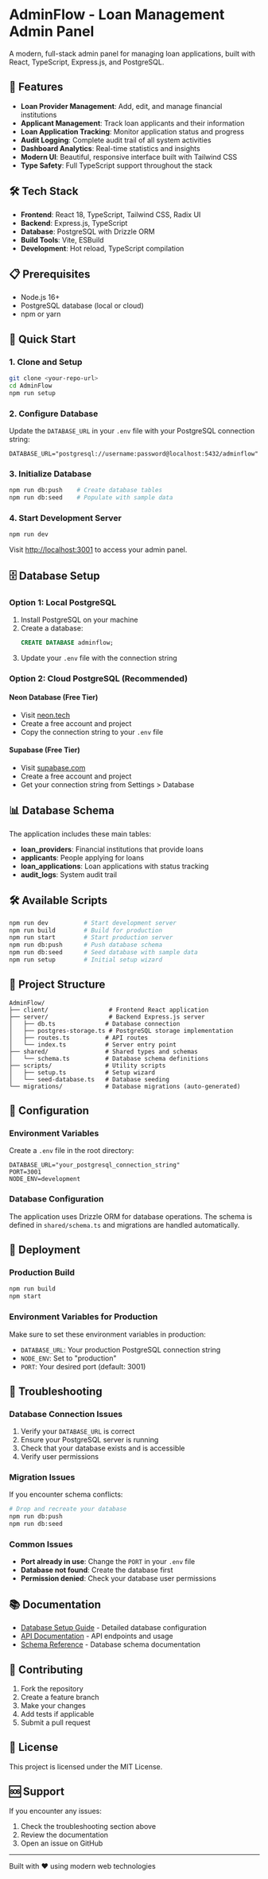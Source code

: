 # AdminFlow - Loan Management Admin Panel

A modern, full-stack admin panel for managing loan applications, built with React, TypeScript, Express.js, and PostgreSQL.

## 🚀 Features

- **Loan Provider Management**: Add, edit, and manage financial institutions
- **Applicant Management**: Track loan applicants and their information
- **Loan Application Tracking**: Monitor application status and progress
- **Audit Logging**: Complete audit trail of all system activities
- **Dashboard Analytics**: Real-time statistics and insights
- **Modern UI**: Beautiful, responsive interface built with Tailwind CSS
- **Type Safety**: Full TypeScript support throughout the stack

## 🛠️ Tech Stack

- **Frontend**: React 18, TypeScript, Tailwind CSS, Radix UI
- **Backend**: Express.js, TypeScript
- **Database**: PostgreSQL with Drizzle ORM
- **Build Tools**: Vite, ESBuild
- **Development**: Hot reload, TypeScript compilation

## 📋 Prerequisites

- Node.js 16+ 
- PostgreSQL database (local or cloud)
- npm or yarn

## 🚀 Quick Start

### 1. Clone and Setup

```bash
git clone <your-repo-url>
cd AdminFlow
npm run setup
```

### 2. Configure Database

Update the `DATABASE_URL` in your `.env` file with your PostgreSQL connection string:

```env
DATABASE_URL="postgresql://username:password@localhost:5432/adminflow"
```

### 3. Initialize Database

```bash
npm run db:push    # Create database tables
npm run db:seed    # Populate with sample data
```

### 4. Start Development Server

```bash
npm run dev
```

Visit [http://localhost:3001](http://localhost:3001) to access your admin panel.

## 🗄️ Database Setup

### Option 1: Local PostgreSQL

1. Install PostgreSQL on your machine
2. Create a database:
   ```sql
   CREATE DATABASE adminflow;
   ```
3. Update your `.env` file with the connection string

### Option 2: Cloud PostgreSQL (Recommended)

#### Neon Database (Free Tier)
- Visit [neon.tech](https://neon.tech)
- Create a free account and project
- Copy the connection string to your `.env` file

#### Supabase (Free Tier)
- Visit [supabase.com](https://supabase.com)
- Create a free account and project
- Get your connection string from Settings > Database

## 📊 Database Schema

The application includes these main tables:

- **loan_providers**: Financial institutions that provide loans
- **applicants**: People applying for loans
- **loan_applications**: Loan applications with status tracking
- **audit_logs**: System audit trail

## 🛠️ Available Scripts

```bash
npm run dev          # Start development server
npm run build        # Build for production
npm run start        # Start production server
npm run db:push      # Push database schema
npm run db:seed      # Seed database with sample data
npm run setup        # Initial setup wizard
```

## 📁 Project Structure

```
AdminFlow/
├── client/                 # Frontend React application
├── server/                 # Backend Express.js server
│   ├── db.ts              # Database connection
│   ├── postgres-storage.ts # PostgreSQL storage implementation
│   ├── routes.ts          # API routes
│   └── index.ts           # Server entry point
├── shared/                # Shared types and schemas
│   └── schema.ts          # Database schema definitions
├── scripts/               # Utility scripts
│   ├── setup.ts           # Setup wizard
│   └── seed-database.ts   # Database seeding
└── migrations/            # Database migrations (auto-generated)
```

## 🔧 Configuration

### Environment Variables

Create a `.env` file in the root directory:

```env
DATABASE_URL="your_postgresql_connection_string"
PORT=3001
NODE_ENV=development
```

### Database Configuration

The application uses Drizzle ORM for database operations. The schema is defined in `shared/schema.ts` and migrations are handled automatically.

## 🚀 Deployment

### Production Build

```bash
npm run build
npm start
```

### Environment Variables for Production

Make sure to set these environment variables in production:

- `DATABASE_URL`: Your production PostgreSQL connection string
- `NODE_ENV`: Set to "production"
- `PORT`: Your desired port (default: 3001)

## 🐛 Troubleshooting

### Database Connection Issues

1. Verify your `DATABASE_URL` is correct
2. Ensure your PostgreSQL server is running
3. Check that your database exists and is accessible
4. Verify user permissions

### Migration Issues

If you encounter schema conflicts:

```bash
# Drop and recreate your database
npm run db:push
npm run db:seed
```

### Common Issues

- **Port already in use**: Change the `PORT` in your `.env` file
- **Database not found**: Create the database first
- **Permission denied**: Check your database user permissions

## 📚 Documentation

- [Database Setup Guide](DATABASE_SETUP.md) - Detailed database configuration
- [API Documentation](docs/api.md) - API endpoints and usage
- [Schema Reference](docs/schema.md) - Database schema documentation

## 🤝 Contributing

1. Fork the repository
2. Create a feature branch
3. Make your changes
4. Add tests if applicable
5. Submit a pull request

## 📄 License

This project is licensed under the MIT License.

## 🆘 Support

If you encounter any issues:

1. Check the troubleshooting section above
2. Review the documentation
3. Open an issue on GitHub

---

Built with ❤️ using modern web technologies 